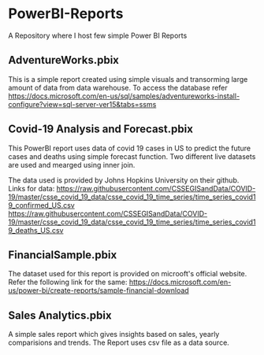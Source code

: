 # PowerBI-Reports
A Repository where I host few simple Power BI Reports

## AdventureWorks.pbix
This is a simple report created using simple visuals and transorming large amount of data from data warehouse.
To access the database refer https://docs.microsoft.com/en-us/sql/samples/adventureworks-install-configure?view=sql-server-ver15&tabs=ssms

## Covid-19 Analysis and Forecast.pbix
This PowerBI report uses data of covid 19 cases in US to predict the future cases and deaths using simple forecast function. Two different live datasets are used and mearged using inner join.

The data used is provided by Johns Hopkins University on their github.
Links for data:
https://raw.githubusercontent.com/CSSEGISandData/COVID-19/master/csse_covid_19_data/csse_covid_19_time_series/time_series_covid19_confirmed_US.csv
https://raw.githubusercontent.com/CSSEGISandData/COVID-19/master/csse_covid_19_data/csse_covid_19_time_series/time_series_covid19_deaths_US.csv


## FinancialSample.pbix
The dataset used for this report is provided on microoft's official website. Refer the following link for the same: https://docs.microsoft.com/en-us/power-bi/create-reports/sample-financial-download


## Sales Analytics.pbix
A simple sales report which gives insights based on sales, yearly comparisions and trends. The Report uses csv file as a data source.
